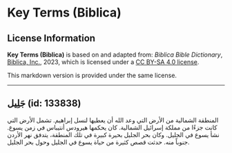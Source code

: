 # Key Terms (Biblica)

## License Information

**Key Terms (Biblica)** is based on and adapted from: _Biblica Bible Dictionary_, [Biblica, Inc.](https://www.biblica.com/), 2023, which is licensed under a [CC BY-SA 4.0 license](https://creativecommons.org/licenses/by-sa/4.0/legalcode.en).

This markdown version is provided under the same license.



--------------------------------

## جَلِيل (id: 133838)

المنطقة الشمالية من الأرض التي وعد الله أن يعطيها لنسل إبراهيم. تشمل الأرض التي كانت جزءًا من مملكة إسرائيل الشمالية. كان يحكمها هيرودس أنتيباس في زمن يسوع. نشأ يسوع في الجليل. وكان بحر الجليل بحيرة كبيرة في تلك المنطقة، يتدفق نهر الأردن جنوباً منه. حدثت قصص كثيرة من حياة يسوع في الجليل وحول بحر الجليل.


